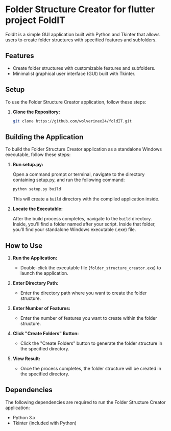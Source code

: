 # Folder Structure Creator for flutter project FoldIT

FoldIt is a simple GUI application built with Python and Tkinter that allows users to create folder structures with specified features and subfolders.

## Features

- Create folder structures with customizable features and subfolders.
- Minimalist graphical user interface (GUI) built with Tkinter.

## Setup

To use the Folder Structure Creator application, follow these steps:

1. **Clone the Repository:**

   ```bash
   git clone https://github.com/wolverinex24/foldIT.git
   ```

## Building the Application

To build the Folder Structure Creator application as a standalone Windows executable, follow these steps:

1. **Run setup.py:**

   Open a command prompt or terminal, navigate to the directory containing setup.py, and run the following command:

   ```bash
   python setup.py build
   ```

   This will create a `build` directory with the compiled application inside.

2. **Locate the Executable:**

   After the build process completes, navigate to the `build` directory. Inside, you'll find a folder named after your script. Inside that folder, you'll find your standalone Windows executable (.exe) file.

## How to Use

1. **Run the Application:**

   - Double-click the executable file (`folder_structure_creator.exe`) to launch the application.

2. **Enter Directory Path:**

   - Enter the directory path where you want to create the folder structure.

3. **Enter Number of Features:**

   - Enter the number of features you want to create within the folder structure.

4. **Click "Create Folders" Button:**

   - Click the "Create Folders" button to generate the folder structure in the specified directory.

5. **View Result:**

   - Once the process completes, the folder structure will be created in the specified directory.

## Dependencies

The following dependencies are required to run the Folder Structure Creator application:

- Python 3.x
- Tkinter (included with Python)


